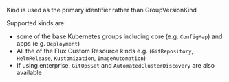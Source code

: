 Kind is used as the primary identifier rather than GroupVersionKind

Supported kinds are:

 - some of the base Kubernetes groups including core (e.g. `ConfigMap`) and apps (e.g. `Deployment`)
 - All the of the Flux Custom Resource kinds e.g. (`GitRepository`, `HelmRelease`, `Kustomization`, `ImageAutomation`)
 - If using enterprise, `GitOpsSet` and `AutomatedClusterDiscovery` are also available
